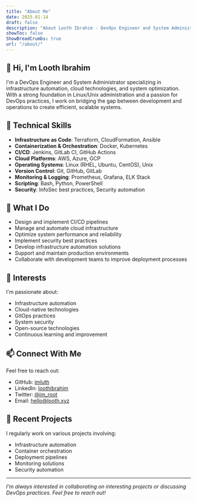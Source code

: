 ```yaml
---
title: "About Me"
date: 2025-01-14
draft: false
description: "About Looth Ibrahim - DevOps Engineer and System Administrator"
showToc: false
ShowBreadCrumbs: true
url: "/about/"
---
```


## 👋 Hi, I'm Looth Ibrahim

I'm a DevOps Engineer and System Administrator specializing in infrastructure automation, cloud technologies, and system optimization. With a strong foundation in Linux/Unix administration and a passion for DevOps practices, I work on bridging the gap between development and operations to create efficient, scalable systems.

## 🔧 Technical Skills

- **Infrastructure as Code**: Terraform, CloudFormation, Ansible
- **Containerization & Orchestration**: Docker, Kubernetes
- **CI/CD**: Jenkins, GitLab CI, GitHub Actions
- **Cloud Platforms**: AWS, Azure, GCP
- **Operating Systems**: Linux (RHEL, Ubuntu, CentOS), Unix
- **Version Control**: Git, GitHub, GitLab
- **Monitoring & Logging**: Prometheus, Grafana, ELK Stack
- **Scripting**: Bash, Python, PowerShell
- **Security**: InfoSec best practices, Security automation

## 💼 What I Do

- Design and implement CI/CD pipelines
- Manage and automate cloud infrastructure
- Optimize system performance and reliability
- Implement security best practices
- Develop infrastructure automation solutions
- Support and maintain production environments
- Collaborate with development teams to improve deployment processes

## 🌱 Interests

I'm passionate about:
- Infrastructure automation
- Cloud-native technologies
- GitOps practices
- System security
- Open-source technologies
- Continuous learning and improvement

## 📫 Connect With Me

Feel free to reach out:
- GitHub: [imluth](https://github.com/imluth)
- LinkedIn: [loothibrahim](https://www.linkedin.com/in/loothibrahim/)
- Twitter: [@im_root](https://twitter.com/im_root)
- Email: hello@looth.xyz

## 🚀 Recent Projects

I regularly work on various projects involving:
- Infrastructure automation
- Container orchestration
- Deployment pipelines
- Monitoring solutions
- Security automation

---

*I'm always interested in collaborating on interesting projects or discussing DevOps practices. Feel free to reach out!*